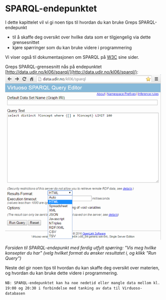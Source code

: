 # SPARQL-endepunktet
I dette kapittelet vil vi gi noen tips til hvordan du kan bruke Greps SPARQL-endepunkt
- til å skaffe deg oversikt over hvilke data som er tilgjengelig via dette grensesnittet 
- kjøre spørringer som du kan bruke videre i programmering

Vi viser også til dokumentasjonen om SPARQL på [W3C](https://www.w3.org/TR/sparql11-overview/) sine sider.

Greps SPARQL-grensesnitt nås på endepunktet [http://data.udir.no/kl06/sparql/](http://data.udir.no/kl06/sparql/):
![SPARQL-endepunktet](sparql-endepunktet.png)

*Forsiden til SPARQL-endepunkt med ferdig utfylt spørring: "Vis meg hvilke konsepter du har" (velg hvilket format du ønsker resultatet i, og klikk "Run Query")*

Neste del gir noen tips til hvordan du kan skaffe deg oversikt over materien, og hvordan du kan bruke dette videre i programmering.

```NB: SPARQL-endepunktet kan ha noe nedetid eller mangle data mellom kl. 19:00 og 20:30 i forbindelse med tanking av data til Virduoso-databasen```